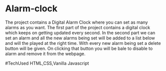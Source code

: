 # Alarm-clock
The project contains a Digital Alarm Clock where you can set as many alarms as you want. 
The first part of the project contains a digital clock which keeps on getting updated every second. 
In the second part we can set an alarm and all the new alarms being set will be added to a list below and will the played at the right time. 
With every new alarm being set a delete button will be given. On clicking that button you will be bale to disable to alarm and remove it from the webpage.

#TechUsed
HTML,CSS,Vanilla Javascript
